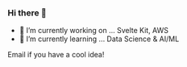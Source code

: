 ### Hi there 👋

- 🔭 I’m currently working on ... Svelte Kit, AWS
- 🌱 I’m currently learning ... Data Science & AI/ML

Email if you have a cool idea!
